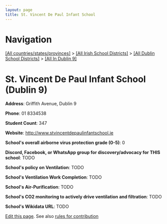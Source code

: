 ```yaml
---
layout: page
title: St. Vincent De Paul Infant School
---
```

# Navigation

[[All countries/states/provinces]](../../../..) > [[All Irish School Districts]](../../..) > [[All Dublin School Districts]](../..) > [[All In Dublin 9]](..)

# St. Vincent De Paul Infant School (Dublin 9)

**Address**: Griffith Avenue, Dublin 9

**Phone**: 01 8334538

**Student Count**: 347

**Website**: <http://www.stvincentdepaulinfantschool.ie>

**School's overall airborne virus protection grade (0-5)**: 0

**Discord, Facebook, or WhatsApp group for discovery/advocacy for THIS school**: TODO

**School's policy on Ventilation**: TODO

**School's Ventilation Work Completion**: TODO

**School's Air-Purification**: TODO

**School's CO2 monitoring to actively drive ventilation and filtration**: TODO

**School's Wikidata URL**: TODO


[Edit this page](https://github.com/ventilate-schools/Ireland/edit/main/./Dublin_9/St._Vincent_De_Paul_Infant_School.md). See also [rules for contribution](../../../contribution-rules/)